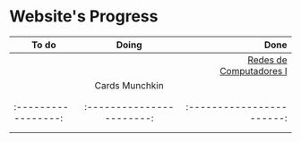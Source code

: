 # Website's Progress

|       To do       |        Doing            |          Done           |
| ------------------|:-----------------------:| -----------------------:|
|                   |                         | [Redes de Computadores I](https://murilobauerc.github.io/redes/) |
|                   |   Cards Munchkin        |                         |
|                   |                         |                         |
|                   |                         |                         |
|:-----------------:|:-----------------------:|:-----------------------:|
|                   |                         |                         |
|                   |                         |                         |
